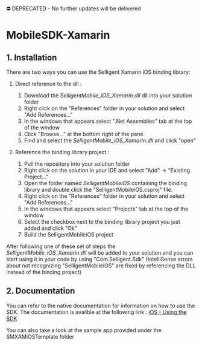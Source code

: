⛔️ DEPRECATED - No further updates will be delivered

# MobileSDK-Xamarin

## 1. Installation

There are two ways you can use the Selligent Xamarin iOS binding library:

1.	Direct reference to the dll :

	1.	Download the *SelligentMobile_iOS_Xamarin.dll*  dll into your solution folder
	1.	Right click on the "References" folder in your solution and select "Add References..."
	1.	In the windows that appears select ".Net Assemblies" tab at the top of the window
	1.	Click "Browse..." at the bottom right of the pane
	1.	Find and select the *SelligentMobile_iOS_Xamarin.dll* and click "open"

1.	Reference the binding library project :

	1.	Pull the repository into your solution folder
	1.	Right click on the solution in your IDE and select "Add" -> "Existing Project..."
	1.	Open the folder named *SelligentMobileiOS* containing the binding library and double click the "SelligentMobileiOS.csproj" file.
	1.	Right click on the "References" folder in your solution and select "Add References..."
	1.	In the windows that appears select "Projects" tab at the top of the window
	1.	Select the checkbox next to the binding library project you just added and click "Ok"
	1.	Build the SelligentMobileiOS project

After following one of these set of steps the *SelligentMobile_iOS_Xamarin.dll* will be added to your solution and you can start using it in your code by using "Com.Selligent.Sdk"
(IntelliSense errors about not recognizing "SelligentMobileiOS" are fixed by referencing the DLL instead of the binding project)

## 2. Documentation

You can refer to the native documentation for information on how to use the SDK. The documentation is availble at the following link : [iOS - Using the SDK](https://github.com/SelligentMarketingCloud/MobileSDK-iOS/blob/master/Documentation/Using%20the%20SDK.pdf)

You can also take a look at the sample app provided under the SMXAMiOSTemplate folder
